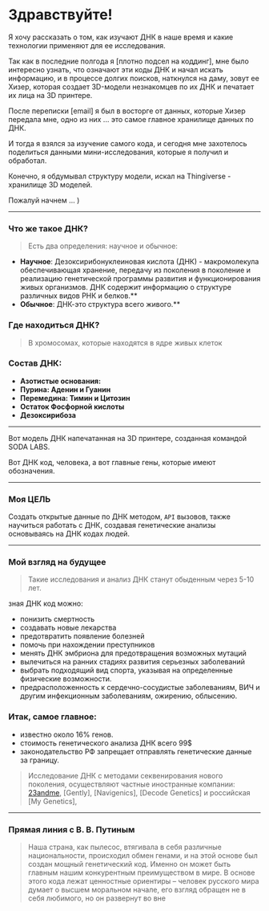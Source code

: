 # Здравствуйте!

Я хочу рассказать о том, как изучают ДНК в наше время и какие технологии применяют для ее исследования.

Так как в последние полгода я [плотно подсел на коддинг], мне было интересно узнать, что означают эти коды ДНК и начал искать информацию, и в процессе долгих поисков, наткнулся на даму, зовут ее Хизер, которая создает 3D-модели незнакомцев по их ДНК и печатает их лица на 3D принтере. 

После переписки [email] я был в восторге от данных, которые Хизер передала мне, одно из них ... это самое главное хранилище данных по ДНК.

И тогда я взялся за изучение самого кода, и сегодня мне захотелось поделиться данными мини-исследования, которые я получил и обработал. 

Конечно, я обдумывал структуру модели, искал на Thingiverse - хранилище 3D моделей.

Пожалуй начнем ... )

***

### Что же такое ДНК? 
> Есть два определения: научное и обычное:
- **Научное**: Дезоксирибонуклеиновая кислота (ДНК) - макромолекула обеспечивающая хранение, передачу из поколения в поколение и реализацию генетической программы развития и функционирования живых организмов. ДНК содержит информацию о структуре различных видов РНК и белков.**
- **Обычное**: ДНК-это структура всего живого.**

### Где находиться ДНК?
> В хромосомах, которые находятся в ядре живых клеток

### Состав ДНК:

- **Азотистые основания:** 
- **Пурина: Аденин и Гуанин** 
- **Перемедина: Тимин и Цитозин**
- **Остаток Фосфорной кислоты**
- **Дезоксирибоза**

***

Вот модель ДНК напечатанная на 3D принтере, созданная командой SODA LABS.

Вот ДНК код, человека, а вот главные гены, которые имеют обозначения.

***

### Моя ЦЕЛЬ 

Создать открытые данные по ДНК методом, `API` вызовов, также научиться работать с ДНК, создавая генетические анализы основываясь на ДНК кодах людей.

***

### Мой взгляд на будущее
> Такие исследования и анализ ДНК станут обыденным через 5-10 лет.

зная ДНК код можно: 
- понизить смертность
- создавать новые лекарства
- предотвратить появление болезней
- помочь при нахождении преступников 
- менять ДНК эмбриона для предотвращения возможных мутаций
- вылечиться на ранних стадиях развития серьезных заболеваний
- выбрать подходящий вид спорта, указывая на определенные физические возможности. 
- предрасположенность к сердечно-сосудистые заболеваниям, ВИЧ и другим инфекционным заболеваниям, ожирению, облысению.

### Итак, самое главное: 
- известно около 16% генов. 
- стоимость генетического анализа ДНК всего 99$
- законодательство РФ запрещает отправлять генетические данные за границу. 

> Исследование ДНК с методами секвенирования нового поколения, осуществляют частные иностранные компании: [23andme](https://23andme.com), [Gently], [Navigenics], [Decode Genetics] и российская [My Genetics], 

***

### Прямая линия с В. В. Путиным
> Наша страна, как пылесос, втягивала в себя различные национальности, происходил обмен генами, и на этой основе был создан мощный генетический код. Именно он может быть главным нашим конкурентным преимуществом в мире. В основе этого кода лежат ценностные ориентиры – человек русского мира думает о высшем моральном начале,  его взгляд обращен не в себя любимого, но он развернут во вне
